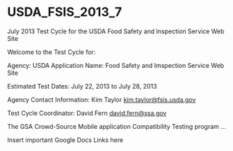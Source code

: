 USDA_FSIS_2013_7
================

July 2013 Test Cycle for the USDA Food Safety and Inspection Service Web Site

Welcome to the Test Cycle for:

Agency: USDA Application Name: Food Safety and Imspection Service Web Site

Estimated Test Dates: July 22, 2013 to July 28, 2013

Agency Contact Information: Kim Taylor kim.taylor@fsis.usda.gov

Test Cycle Coordinator: David Fern david.fern@ssa.gov

The GSA Crowd-Source Mobile application Compatibility Testing program ...

Insert important Google Docs Links here



